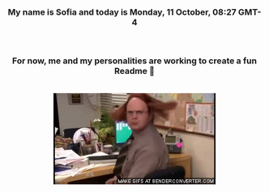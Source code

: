 


<div align="center">
<h3 >My name is Sofia and today is Monday, 11 October, 08:27 GMT-4</h3><br>
<h3 >For now, me and my personalities are working to create a fun Readme 👋
</h3><br>
<img src='img/dwight.gif' alt='working...'/>
</div>
